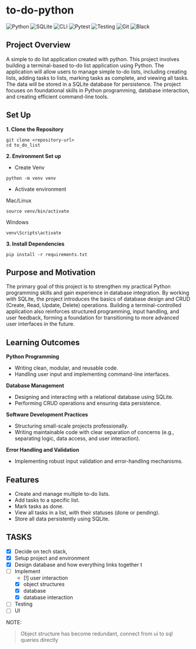 # to-do-python
![Python](https://img.shields.io/badge/python-3670A0?style=for-the-badge&logo=python&logoColor=ffdd54)
![SQLite](https://img.shields.io/badge/sqlite-003B57?style=for-the-badge&logo=sqlite&logoColor=white)
![CLI](https://img.shields.io/badge/CLI%20Tool-3670A0?style=for-the-badge&logo=python&logoColor=ffdd54)
![Pytest](https://img.shields.io/badge/Pytest-0A9EDC?style=for-the-badge&logo=pytest&logoColor=white)
![Testing](https://img.shields.io/badge/Testing-3670A0?style=for-the-badge&logo=python&logoColor=ffdd54)
![Git](https://img.shields.io/badge/Git-F05032?style=for-the-badge&logo=git&logoColor=white)
![Black](https://img.shields.io/badge/Code%20Formatter-Black-000000?style=for-the-badge&logo=python&logoColor=white)


## Project Overview
A simple to do list application created with python. 
This project involves building a terminal-based to-do list application using Python. The application will allow users to manage simple to-do lists, including creating lists, adding tasks to lists, marking tasks as complete, and viewing all tasks. The data will be stored in a SQLite database for persistence. The project focuses on foundational skills in Python programming, database interaction, and creating efficient command-line tools.

## Set Up
**1. Clone the Repository**
```
git clone <repository-url>
cd to_do_list
```
**2.  Environment Set up**

- Create Venv
```
python -m venv venv
```
- Activate environment

Mac/Linux
```
source venv/bin/activate
```
Windows
```
venv\Scripts\activate
```

**3. Install Dependencies**

```
pip install -r requirements.txt
```



## Purpose and Motivation
The primary goal of this project is to strengthen my practical Python programming skills and gain experience in database integration. By working with SQLite, the project introduces the basics of database design and CRUD (Create, Read, Update, Delete) operations. Building a terminal-controlled application also reinforces structured programming, input handling, and user feedback, forming a foundation for transitioning to more advanced user interfaces in the future.

## Learning Outcomes
**Python Programming**
- Writing clean, modular, and reusable code.
- Handling user input and implementing command-line interfaces.

**Database Management**
- Designing and interacting with a relational database using SQLite.
- Performing CRUD operations and ensuring data persistence.

**Software Development Practices**
- Structuring small-scale projects professionally.
- Writing maintainable code with clear separation of concerns (e.g., separating logic, data access, and user interaction).

**Error Handling and Validation**
- Implementing robust input validation and error-handling mechanisms.

## Features
- Create and manage multiple to-do lists.
- Add tasks to a specific list.
- Mark tasks as done.
- View all tasks in a list, with their statuses (done or pending).
- Store all data persistently using SQLite.

## TASKS
- [X] Decide on tech stack,
- [X] Setup project and environment
- [X] Design database and how everything links together t
- [ ] Implement
  - [!] user interaction
  - [X] object structures
  - [X] database
  - [X] database interaction
- [ ] Testing
- [ ] UI

NOTE:
> Object structure has become redundant, connect from ui to sql queries directly
  
